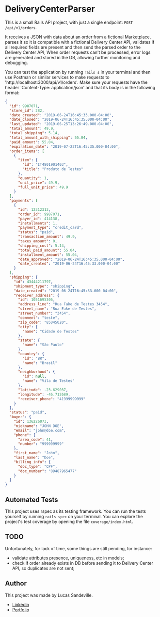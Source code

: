 # DeliveryCenterParser

This is a small Rails API project, with just a single endpoint: `POST /api/v1/orders`. 

It receives a JSON with data about an order from a fictional Marketplace, parses it so it is compatible with a fictional Delivery Center API, validates if all required fields are present and then send the parsed order to the Delivery Center API; When order requests can't be processed, error logs are generated and stored in the DB, allowing further monitoring and debugging.

You can test the application by running `rails s` in your terminal and then use Postman or similar services to make requests to 'http://localhost:3000/api/v1/orders'. Make sure your requests have the header 'Content-Type: application/json' and that its body is in the following format:

```json
{
  "id": 9987071,
  "store_id": 282,
  "date_created": "2019-06-24T16:45:33.000-04:00",
  "date_closed": "2019-06-24T16:45:35.000-04:00",
  "last_updated": "2019-06-25T13:26:49.000-04:00",
  "total_amount": 49.9,
  "total_shipping": 5.14,
  "total_amount_with_shipping": 55.04,
  "paid_amount": 55.04,
  "expiration_date": "2019-07-22T16:45:35.000-04:00",
  "order_items": [
    {
      "item": {
        "id": "IT4801901403",
        "title": "Produto de Testes"
      },
      "quantity": 1,
      "unit_price": 49.9,
      "full_unit_price": 49.9
    }
  ],
  "payments": [
    {
      "id": 12312313,
      "order_id": 9987071,
      "payer_id": 414138,
      "installments": 1,
      "payment_type": "credit_card",
      "status": "paid",
      "transaction_amount": 49.9,
      "taxes_amount": 0,
      "shipping_cost": 5.14,
      "total_paid_amount": 55.04,
      "installment_amount": 55.04,
      "date_approved": "2019-06-24T16:45:35.000-04:00",
      "date_created": "2019-06-24T16:45:33.000-04:00"
    }
  ],
  "shipping": {
    "id": 43444211797,
    "shipment_type": "shipping",
    "date_created": "2019-06-24T16:45:33.000-04:00",
    "receiver_address": {
      "id": 1051695306,
      "address_line": "Rua Fake de Testes 3454",
      "street_name": "Rua Fake de Testes",
      "street_number": "3454",
      "comment": "teste",
      "zip_code": "85045020",
      "city": {
        "name": "Cidade de Testes"
      },
      "state": {
        "name": "São Paulo"
      },
      "country": {
        "id": "BR",
        "name": "Brasil"
      },
      "neighborhood": {
        "id": null,
        "name": "Vila de Testes"
      },
      "latitude": -23.629037,
      "longitude": -46.712689,
      "receiver_phone": "41999999999"
    }
  },
  "status": "paid",
  "buyer": {
    "id": 136226073,
    "nickname": "JOHN DOE",
    "email": "john@doe.com",
    "phone": {
      "area_code": 41,
      "number": "999999999"
    },
    "first_name": "John",
    "last_name": "Doe",
    "billing_info": {
      "doc_type": "CPF",
      "doc_number": "09487965477"
    }
  }
}
```

## Automated Tests
This project uses rspec as its testing framework. You can run the tests yourself by running `rails spec` on your terminal. You can explore the project's test coverage by opening the file `coverage/index.html`.


## TODO
Unfortunately, for lack of time, some things are still pending, for instance:
- validate attributes presence, uniqueness, etc in models;
- check if order already exists in DB before sending it to Delivery Center API, so duplicates are not sent;

## Author
This project was made by Lucas Sandeville.
- [Linkedin](https://www.linkedin.com/in/lucas-coelho-sandeville-11493813b/)
- [Portfolio](https://lucas-sandeville.now.sh/)
